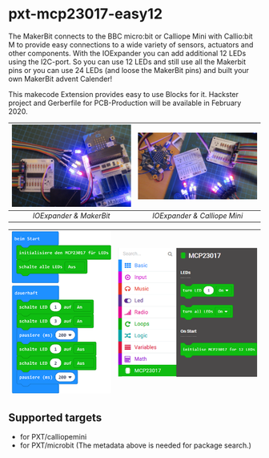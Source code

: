 # pxt-mcp23017-easy12

The MakerBit connects to the BBC micro:bit or Calliope Mini with Callio:bit M to provide easy connections to a wide variety of sensors, actuators and other components. With the IOExpander you can add additional 12 LEDs using the I2C-port.
So you can use 12 LEDs and still use all the Makerbit pins or you can use 24 LEDs (and loose the MakerBit pins) and built your own MakerBit advent Calender!

This makecode Extension provides easy to use Blocks for it. Hackster project and Gerberfile for PCB-Production will be available in February 2020.

| ![IOExpander & MakerBit](https://github.com/MKleinSB/pxt-MCP23017-easy12/blob/master/1.JPG "IOExpander & MakerBit") | ![MakerBit+R](https://github.com/MKleinSB/pxt-MCP23017-easy12/blob/master/2.JPG "IOExpander & Calliope Mini") |
| :----------------------------------------------------------------------------------------------: | :----------------------------------------------------------------------------------------------------: |
|                                            _IOExpander & MakerBit_                                            |                                   _IOExpander & Calliope Mini_                                   |

| ![IOExpander & MakerBit](https://github.com/MKleinSB/pxt-MCP23017-easy12/blob/master/3.png "IOExpander & MakerBit") | ![MakerBit+R](https://github.com/MKleinSB/pxt-MCP23017-easy12/blob/master/4.png "IOExpander & Calliope Mini") |
| :----------------------------------------------------------------------------------------------: | :----------------------------------------------------------------------------------------------------: |



## Supported targets

* for PXT/calliopemini
* for PXT/microbit
(The metadata above is needed for package search.)


